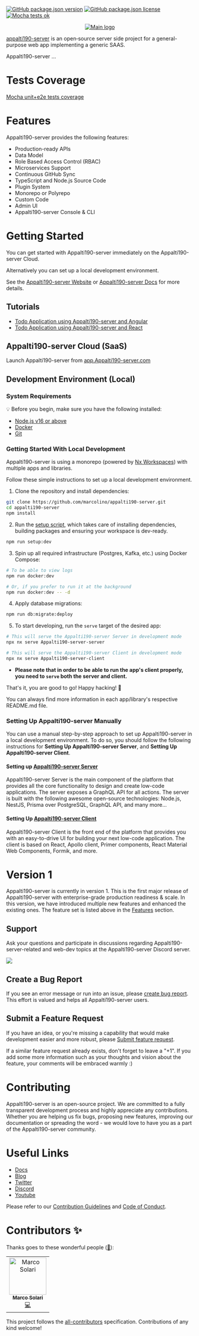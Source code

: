 [![GitHub package.json version](https://img.shields.io/github/package-json/v/marcolino/appalti190-server?style=flat)](version)
[![GitHub package.json license](https://img.shields.io/github/package-json/license/marcolino/appalti190-server?style=flat)](license)
[![Mocha tests ok](https://raw.githubusercontent.com/marcolino/appalti190-server/master/public/badges/mocha.svg)](tests)

<!--
<p align="center">
<a href="https://amplication.com/#gh-light-mode-only">
<img width="300" src="https://raw.githubusercontent.com/amplication/amplication/master/light.svg#gh-light-mode-only">
</a>
<a href="https://amplication.com/#gh-dark-mode-only">
<img width="300" src="https://raw.githubusercontent.com/amplication/amplication/master/dark.svg#gh-dark-mode-only">
</a>
</p>
-->

<!--
<p align="center">
  <a href="https://amplication.com/discord">
    <img src="https://img.shields.io/discord/757179260417867879?label=discord" alt="Discord">
  </a>
  <a href="CODE_OF_CONDUCT.md">
    <img src="https://img.shields.io/badge/Contributor%20Covenant-v2.0%20adopted-ff69b4.svg" alt="Contributor Covenant">
  </a>
  <a href="https://opensource.org/licenses/Apache-2.0">
    <img src="https://img.shields.io/badge/License-Apache%202.0-blue.svg" alt="License">
  </a>
  <img alt="GitHub release (latest by date)" src="https://img.shields.io/github/v/release/marcolino/appalti190-server?color=purple"/>
</p> 
-->

<p align="center">
  <a href="https://marcolino.github.io/appalti190-server/">
    <img src="https://raw.githubusercontent.com/marcolino/appalti190-server/master/public/images/LogoMain.png" alt="Main logo">
  </a>
</p>

[appalti190-server](https://github.com/marcolino/appalti190-server/) is an open‑source server side project for a general-purpose web app implementing a generic SAAS.

Appalti190-server ...

# Tests Coverage
[Mocha unit+e2e tests coverage](https://marcolino.github.io/appalti190-server/coverage/index.html) 

# Features

Appalti190-server provides the following features:

- Production-ready APIs
- Data Model
- Role Based Access Control (RBAC)
- Microservices Support
- Continuous GitHub Sync
- TypeScript and Node.js Source Code
- Plugin System
- Monorepo or Polyrepo
- Custom Code
- Admin UI
- Appalti190-server Console & CLI

# Getting Started

You can get started with Appalti190-server immediately on the Appalti190-server Cloud. 

Alternatively you can set up a local development environment.

See the [Appalti190-server Website](http://Appalti190-server.com/) or [Appalti190-server Docs](http://docs.Appalti190-server.com/) for more details.

## Tutorials 

- [Todo Application using Appalti190-server and Angular](https://docs.Appalti190-server.com/tutorials/angular-todos/)
- [Todo Application using Appalti190-server and React](https://docs.Appalti190-server.com/tutorials/react-todos/)

## Appalti190-server Cloud (SaaS)

Launch Appalti190-server from [app.Appalti190-server.com](http://app.Appalti190-server.com/)

## Development Environment (Local)

### System Requirements

:bulb: Before you begin, make sure you have the following installed:

- [Node.js v16 or above](https://nodejs.org/en/download/)
- [Docker](https://docs.docker.com/desktop/)
- [Git](https://git-scm.com/book/en/v2/Getting-Started-Installing-Git/)

### Getting Started With Local Development

Appalti190-server is using a monorepo (powered by [Nx Workspaces](https://nx.dev/)) with multiple apps and libraries.

Follow these simple instructions to set up a local development environment.

1. Clone the repository and install dependencies:

  ```bash
  git clone https://github.com/marcolino/appalti190-server.git
  cd appalti190-server
  npm install
  ```

2. Run the [setup script](https://github.com/Appalti190-server/Appalti190-server/blob/master/scripts/setup.ts), which takes care of installing dependencies, building packages and ensuring your workspace is dev-ready.

  ```bash
  npm run setup:dev
  ```

3. Spin up all required infrastructure (Postgres, Kafka, etc.) using Docker Compose:

  ```bash
  # To be able to view logs
  npm run docker:dev

  # Or, if you prefer to run it at the background
  npm run docker:dev -- -d
  ```

4. Apply database migrations:

  ```bash
  npm run db:migrate:deploy
  ```

5. To start developing, run the `serve` target of the desired app:

  ```bash
  # This will serve the Appalti190-server Server in development mode
  npx nx serve Appalti190-server-server

  # This will serve the Appalti190-server Client in development mode
  npx nx serve Appalti190-server-client
  ```

+ **Please note that in order to be able to run the app's client properly, you need to `serve` both the server and client.**

That's it, you are good to go! Happy hacking! 👾

You can always find more information in each app/library's respective README.md file.

### Setting Up Appalti190-server Manually

You can use a manual step-by-step approach to set up Appalti190-server in a local development environment. To do so, you should follow the following instructions for **Setting Up Appalti190-server Server**, and **Setting Up Appalti190-server Client**.

#### Setting up [Appalti190-server Server](https://github.com/Appalti190-server/Appalti190-server/blob/master/packages/Appalti190-server-server/README.md)

Appalti190-server Server is the main component of the platform that provides all the core functionality to design and create low-code applications.
The server exposes a GraphQL API for all actions. The server is built with the following awesome open-source technologies: Node.js, NestJS, Prisma over PostgreSQL, GraphQL API, and many more...

#### Setting Up [Appalti190-server Client](https://github.com/Appalti190-server/Appalti190-server/blob/master/packages/Appalti190-server-client/README.md)

Appalti190-server Client is the front end of the platform that provides you with an easy-to-drive UI for building your next low-code application.
The client is based on React, Apollo client, Primer components, React Material Web Components, Formik, and more.

# Version 1

Appalti190-server is currently in version 1. This is the first major release of Appalti190-server with enterprise-grade production readiness & scale. In this version, we have introduced multiple new features and enhanced the existing ones. The feature set is listed above in the [Features](#features) section.

## Support

Ask your questions and participate in discussions regarding Appalti190-server-related and web-dev topics at the Appalti190-server Discord server. 

<a href="https://discord.gg/Z2CG3rUFnu"><img src="https://Appalti190-server.com/images/discord_banner_purple.svg" /></a>

## Create a Bug Report

If you see an error message or run into an issue, please [create bug report](https://github.com/Appalti190-server/Appalti190-server/issues/new?assignees=&labels=type%3A+bug&template=bug.yaml&title=%F0%9F%90%9B+Bug+Report%3A+). This effort is valued and helps all Appalti190-server users.


## Submit a Feature Request

If you have an idea, or you're missing a capability that would make development easier and more robust, please [Submit feature request](https://github.com/Appalti190-server/Appalti190-server/issues/new?assignees=&labels=type%3A+feature+request&template=feature.yml).

If a similar feature request already exists, don't forget to leave a "+1".
If you add some more information such as your thoughts and vision about the feature, your comments will be embraced warmly :)


# Contributing

Appalti190-server is an open-source project. We are committed to a fully transparent development process and highly appreciate any contributions. Whether you are helping us fix bugs, proposing new features, improving our documentation or spreading the word - we would love to have you as a part of the Appalti190-server community.

# Useful Links

- [Docs](https://docs.Appalti190-server.com/)
- [Blog](https://Appalti190-server.com/blog)
- [Twitter](https://twitter.com/Appalti190-server)
- [Discord](https://Appalti190-server.com/discord)
- [Youtube](https://www.youtube.com/c/Appalti190-servercom)

Please refer to our [Contribution Guidelines](./CONTRIBUTING.md) and [Code of Conduct](./CODE_OF_CONDUCT.md).

# Contributors ✨

Thanks goes to these wonderful people ([:hugs:](https://allcontributors.org/docs/en/emoji-key)):

<!-- ALL-CONTRIBUTORS-LIST:START - Do not remove or modify this section -->
<!-- prettier-ignore-start -->
<!-- markdownlint-disable -->
<table>
  <tbody>
    <tr>
      <td align="center"><a href="https://github.com/marcolino"><img src="https://avatars.githubusercontent.com/u/849127?v=4?s=100" width="100px;" alt="Marco Solari"/><br /><sub><b>Marco Solari</b></sub></a><br /><a href="https://github.com/marcolino/appalti190-server/commits?author=marcolino" title="Code">💻</a></td>
    </tr>
  </tbody>
</table>

<!-- markdownlint-restore -->
<!-- prettier-ignore-end -->

<!-- ALL-CONTRIBUTORS-LIST:END -->

This project follows the [all-contributors](https://github.com/all-contributors/all-contributors) specification. Contributions of any kind welcome!
